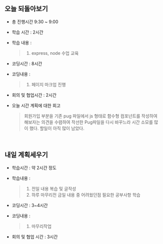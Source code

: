 ## 오늘 되돌아보기
- 총 진행시간 9:30 ~ 9:00
- 학습 시간 : 2시간
- 학습 내용 : 
  > 1. express, node 수업 교육
- 코딩시간 : 8시간
- 코딩내용 : 
  > 1. 페이지 마크업 진행

- 회의 및 협업시간 : 2시간
- 오늘 시간 계획에 대한 회고
  > 회원가입 부분을 기존 pug 파일에서 js 형태로 함수형 컴포넌트를 작성하여 해보자는 의견을 수렴하여 작선한 Pug파일을 다시 바꾸느라 시간 소모를 많이 했다. 할일이 아직 많이 남았다.

<br>

## 내일 계획세우기
- 학습시간 : 약 2시간 정도
- 학습내용 : 
  >1. 전일 내용 복습 및 글작성
  >2. 하루 마무리전 금일 내용 중 어려웠던점 필요한 공부사항 학습

- 코딩시간 : 3~4시간
- 코딩내용 : 
  > 1. 마무리작업
- 회의 및 협업 시간 : 3시간
